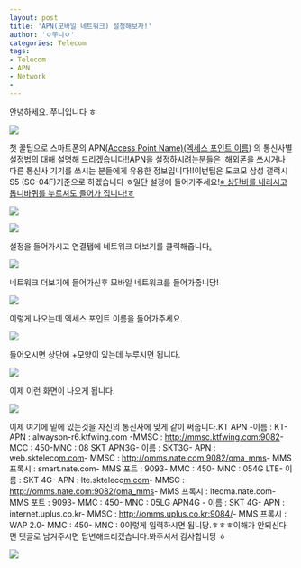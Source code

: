 ```yaml
---
layout: post
title: 'APN(모바일 네트워크) 설정해보자!'
author: 'ㅇ쭈니ㅇ'
categories: Telecom
tags:
- Telecom
- APN
- Network
-
---
```



<script> location.href='https://cafe.naver.com/develoid/766872' ; </script>

<p>
 <p>안녕하세요. 쭈니입니다 ㅎ</p>

</p>

<p>
 <p>
  <img src="https://dthumb-phinf.pstatic.net/?src=%22http%3A%2F%2Fgfmarket.phinf.naver.net%2Flinebiz21_01%2Foriginal_1.png%3Ftype%3Dp50_50%22&amp;type=cafe_wa740">
 </p>

</p>

<p>
 <p>첫 꿀팁으로 스마트폰의 APN<u>(</u><u>Access Point Name)(엑세스 포인트 이름</u>) 의 통신사별 설정법의 대해 설명해 드리겠습니다!!APN을 설정하시려는분들은&nbsp; 해외폰을 쓰시거나 다른 통신사 기기를 쓰시는 분들에게 유용한 정보입니다!!이번팁은 도코모 삼성 갤럭시 S5 (SC-04F)기준으로 하겠습니다 ㅎ일단 설정에 들어가주세요!<u>※ 상단바를 내리시고 톱니바퀴를 누르셔도 들어가 집니다!ㅎ</u></p>

</p>

<p>
 <p>
  <img src="https://dthumb-phinf.pstatic.net/?src=%22http%3A%2F%2Fblogfiles.naver.net%2FMjAxNzEyMTdfMTgz%2FMDAxNTEzNTE5ODAwMTM1.HhtC3tgzvM0786qgdoJoiwRj20BxgPLHJOW3GAkNABog.OTzhkLv0LMJex9R3zbfYPtoEmmWHzz531xALf4jRR0gg.PNG.marry0823jh%2F1.png%22&amp;type=cafe_wa740">
 </p>

</p>

<p>
 <p>
  <img src="https://dthumb-phinf.pstatic.net/?src=%22http%3A%2F%2Fblogfiles.naver.net%2FMjAxNzEyMTdfMjA4%2FMDAxNTEzNTE5ODAwMTI5.WcVC_yhuKaPu8glAT3SYLc8qZkNiKgDLARqA6QfNtnYg.7N8Wz6VYOoIFoKsSWQPr_FIET0aTiynzwVRbJB8Fu5wg.PNG.marry0823jh%2F2.png%22&amp;type=cafe_wa740">
 </p>

</p>

<p>
 <p>설정을 들어가시고 연결탭에 네트워크 더보기를 클릭해줍니다<u>.</u></p>

</p>

<p>
 <p>
  <img src="https://dthumb-phinf.pstatic.net/?src=%22http%3A%2F%2Fblogfiles.naver.net%2FMjAxNzEyMTdfMTYz%2FMDAxNTEzNTE5OTA2MDMw.k9IJ2Hk7rmEJ2l8oMT5APSOocifCRzHHqZPBaoTCbmIg.LWuXNP2f8GiTDt97poFtSSWsDEcWQVn9agUUYejsQ4Ug.PNG.marry0823jh%2F3.png%22&amp;type=cafe_wa740">
 </p>

</p>

<p>
 <p>네트워크 더보기에 들어가신후 모바일 네트워크를 들어가줍니당!</p>

</p>

<p>
 <p>
  <img src="https://dthumb-phinf.pstatic.net/?src=%22http%3A%2F%2Fblogfiles.naver.net%2FMjAxNzEyMTdfMTI1%2FMDAxNTEzNTIwMDkwNjg1.BpQqKrY_bGCJosekkGOYEiDgwY6pGVKTfbTxN7ozQeEg.iyW_AL8vjT7oq2f9G4YOEffdGrlL4uDDoRESL8lM0zkg.PNG.marry0823jh%2F4.png%22&amp;type=cafe_wa740">
 </p>

</p>

<p>
 <p>이렇게 나오는데 엑세스 포인트 이름을 들어가주세요.</p>

</p>

<p>
 <p>
  <img src="https://dthumb-phinf.pstatic.net/?src=%22http%3A%2F%2Fblogfiles.naver.net%2FMjAxNzEyMTdfMjEz%2FMDAxNTEzNTIwMDg5OTcx.NSSui4s5jBQgkAddxdTBkkKZfudGQpN1GfMSucuP-rsg.Mej1-bJWpaeIq8XWSNGL7HdYZISb_gopd1RLv6QVM2cg.PNG.marry0823jh%2F5.png%22&amp;type=cafe_wa740">
 </p>

</p>

<p>
 <p>들어오시면 상단에 +모양이 있는데 누루시면 됩니다.</p>

</p>

<p>
 <p>
  <img src="https://dthumb-phinf.pstatic.net/?src=%22http%3A%2F%2Fblogfiles.naver.net%2FMjAxNzEyMTdfMTAy%2FMDAxNTEzNTIwMDkwNjY1.qyZtXSsGRxpbe_KhyZQJNrqufX6kd1gDOfWYMzw3edAg.f8_2xgEewFwcGbKl8aQk85e6nP_NqWGHQ27o04sM_G0g.PNG.marry0823jh%2F6.png%22&amp;type=cafe_wa740">
 </p>

</p>

<p>
 <p>이제 이런 화면이 나오게 됩니다. </p>

</p>

<p>
 <p>
  <img src="https://dthumb-phinf.pstatic.net/?src=%22http%3A%2F%2Fblogfiles.naver.net%2FMjAxNzEyMTdfMjYg%2FMDAxNTEzNTIwMzc4MTc0.B-HPLeCJJBpOyazxmJePv8lOb8z87viEM_Z26J199IUg.D6BWlrGVMq9BSoAyBLGaaCvt05q3OvJl6xebHLW5q-Yg.PNG.marry0823jh%2F7.png%22&amp;type=cafe_wa740">
 </p>

</p>

<p>
 <p>이제 여기에 밑에 있는것을 자신의 통신사에 맞게 같이 써줍니다.KT APN -이름 : KT-APN : alwayson-r6.ktfwing.com -MMSC : <a href="http://mmsc.ktfwing.com:9082">http://mmsc.ktfwing.com:9082</a>-MCC : 450-MNC : 08  SKT APN3G- 이름 : SKT3G- APN : web.skteleco<a href="http://m.com">m.com</a>- MMSC : <a href="http://omms.nate.com:9082/oma_mms">http://omms.nate.com:9082/oma_mms</a>- MMS 프록시 : smart.nate.com- MMS 포트 : 9093- MMC : 450- MNC : 054G LTE- 이름 : SKT 4G- APN : lte.skteleco<a href="http://m.com">m.com</a>- MMSC : <a href="http://omms.nate.com:9082/oma_mms">http://omms.nate.com:9082/oma_mms</a>- MMS 프록시 : lteoma.nate.com- MMS 포트 : 9093- MMC : 450- MNC : 05LG APN4G - 이름 : SKT 4G- APN : internet.uplus.co.kr- MMSC : <a href="http://omms.uplus.co.kr:9084/">http://omms.uplus.co.kr:9084/</a>- MMS 프록시 : WAP 2.0- MMC : 450- MNC : 0이렇게 입력하시면 됩니당.ㅎㅎㅎ이해가 안되신다면 댓글로 남겨주시면 답변해드리겠습니다.봐주셔서 감사합니당 ㅎ</p>

</p>

<p>
 <p>
  <img src="https://dthumb-phinf.pstatic.net/?src=%22http%3A%2F%2Fgfmarket.phinf.naver.net%2Flinebiz21_01%2Foriginal_8.png%3Ftype%3Dp50_50%22&amp;type=cafe_wa740">
 </p>

</p>

<p>
 <p></p>

</p>

